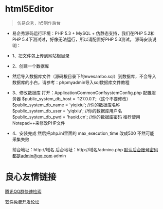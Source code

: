 # html5Editor
> 仿易企秀，h5制作后台


* 易企秀源码运行环境：PHP 5.3 + MySQL + 伪静态支持，我们在PHP 5.2和PHP 5.4下测试过，好像无法运行，所以请配置好PHP 5.3测试。
源码安装说明：
*	1、把文件包上传到网站根目录
*	2、创建一个数据库

* 然后导入数据库文件（源码根目录下的ewesambo.sql）到数据库，不会导入数据库的小白，请参考：phpmyadmin导入sql数据库文件教程
* 3、修改数据库
打开：ApplicationCommonConfsystemConfig.php
配置服务器
$public_system_db_host = '127.0.0.1';（这个不要修改）
$public_system_db_name = 'yiqixiu';  //你的数据库名称
$public_system_db_user = 'yiqixiu';   //你的数据库用户名
$public_system_db_pwd = 'haoid.cn';  //你的数据库密码
推荐使用Notepad++来修改PHP文件
* 4、安装完成
然后把php.ini里面的  max_execution_time  改成500  不然可能采集失败

    前台地址：http://域名
    后台地址：http://域名/adminc.php
    默认后台账号密码都是admin@qq.com  admin


 # 良心友情链接

[腾讯QQ群快速检索](http://u.720life.cn/s/8cf73f7c)

[软件免费开发论坛](http://u.720life.cn/s/bbb01dc0)